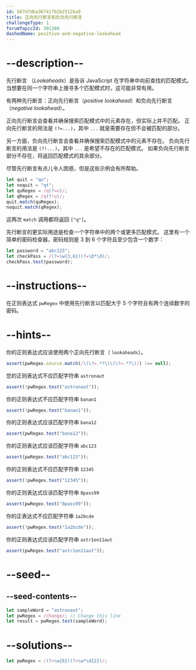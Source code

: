 ```yaml
---
id: 587d7dba367417b2b2512ba9
title: 正向先行断言和负向先行断言
challengeType: 1
forumTopicId: 301360
dashedName: positive-and-negative-lookahead
---
```


# --description--

先行断言 （<dfn>Lookaheads</dfn>）是告诉 JavaScript 在字符串中向前查找的匹配模式。 当想要在同一个字符串上搜寻多个匹配模式时，这可能非常有用。

有两种先行断言：正向先行断言（<dfn>positive lookahead</dfn>）和负向先行断言（<dfn>negative lookahead</dfn>）。

正向先行断言会查看并确保搜索匹配模式中的元素存在，但实际上并不匹配。 正向先行断言的用法是 `(?=...)`，其中 `...` 就是需要存在但不会被匹配的部分。

另一方面，负向先行断言会查看并确保搜索匹配模式中的元素不存在。 负向先行断言的用法是 `(?!...)`，其中 `...` 是希望不存在的匹配模式。 如果负向先行断言部分不存在，将返回匹配模式的其余部分。

尽管先行断言有点儿令人困惑，但是这些示例会有所帮助。

```js
let quit = "qu";
let noquit = "qt";
let quRegex = /q(?=u)/;
let qRegex = /q(?!u)/;
quit.match(quRegex);
noquit.match(qRegex);
```

这两次 `match` 调用都将返回 `["q"]`。

先行断言的更实际用途是检查一个字符串中的两个或更多匹配模式。 这里有一个简单的密码检查器，密码规则是 3 到 6 个字符且至少包含一个数字：

```js
let password = "abc123";
let checkPass = /(?=\w{3,6})(?=\D*\d)/;
checkPass.test(password);
```

# --instructions--

在正则表达式 `pwRegex` 中使用先行断言以匹配大于 5 个字符且有两个连续数字的密码。

# --hints--

你的正则表达式应该使用两个正向先行断言（ `lookaheads`）。

```js
assert(pwRegex.source.match(/\(\?=.*?\)\(\?=.*?\)/) !== null);
```

您的正则表达式不应匹配字符串 `astronaut`

```js
assert(!pwRegex.test("astronaut"));
```

你的正则表达式不应匹配字符串 `banan1`

```js
assert(!pwRegex.test("banan1"));
```

你的正则表达式应该匹配字符串 `bana12`

```js
assert(pwRegex.test("bana12"));
```

你的正则表达式应该匹配字符串 `abc123`

```js
assert(pwRegex.test("abc123"));
```

你的正则表达式不应匹配字符串 `12345`

```js
assert(!pwRegex.test("12345"));
```

你的正则表达式应该匹配字符串 `8pass99`

```js
assert(pwRegex.test("8pass99"));
```

你的正表达式不应匹配字符串 `1a2bcde`

```js
assert(!pwRegex.test("1a2bcde"));
```

你的正则表达式应该匹配字符串 `astr1on11aut`

```js
assert(pwRegex.test("astr1on11aut"));
```

# --seed--

## --seed-contents--

```js
let sampleWord = "astronaut";
let pwRegex = /change/; // Change this line
let result = pwRegex.test(sampleWord);
```

# --solutions--

```js
let pwRegex = /(?=\w{6})(?=\w*\d{2})/;
```

